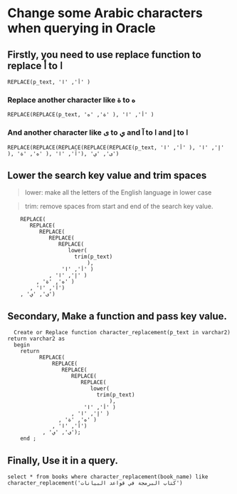 # Change some Arabic characters when querying in Oracle
## Firstly, you need to use replace function to replace أ to ا
 ```REPLACE(p_text, 'أ', 'ا' )```
 ### Replace another character like ة to ه
 ```REPLACE(REPLACE(p_text, 'ة', 'ه' ), 'أ', 'ا' )```
 ### And another character like ى to ي and آ to ا and إ to ا
 ```REPLACE(REPLACE(REPLACE(REPLACE(REPLACE(p_text, 'أ', 'ا' ), 'إ', 'ا' ), 'ه', 'ة' ), 'آ', 'ا'), 'ى', 'ي')```
 
 ## Lower the search key value and trim spaces 
  > lower: make all the letters of the English language in lower case
  
  > trim: remove spaces from start and end of the search key value.
 ```
     REPLACE(
        REPLACE(
           REPLACE(
              REPLACE(
                 REPLACE(
                    lower(
                      trim(p_text)
                          ),
                  'أ', 'ا' )
              , 'إ', 'ا' )
          , 'ه', 'ة' )
        , 'آ', 'ا')
     , 'ى', 'ي')
   ```
 ## Secondary, Make a function and pass key value.
  ```
    Create or Replace function character_replacement(p_text in varchar2) return varchar2 as 
    begin 
      return 
            REPLACE(
                REPLACE(
                   REPLACE(
                      REPLACE(
                         REPLACE(
                            lower(
                              trim(p_text)
                                  ),
                          'أ', 'ا' )
                      , 'إ', 'ا' )
                  , 'ه', 'ة' )
                , 'آ', 'ا')
             , 'ى', 'ي');
      end ;
 ```
 ## Finally, Use it in a query.
 ```select * from books where character_replacement(book_name) like character_replacement('كتاب البرمجة في قواعد البيانات')```
